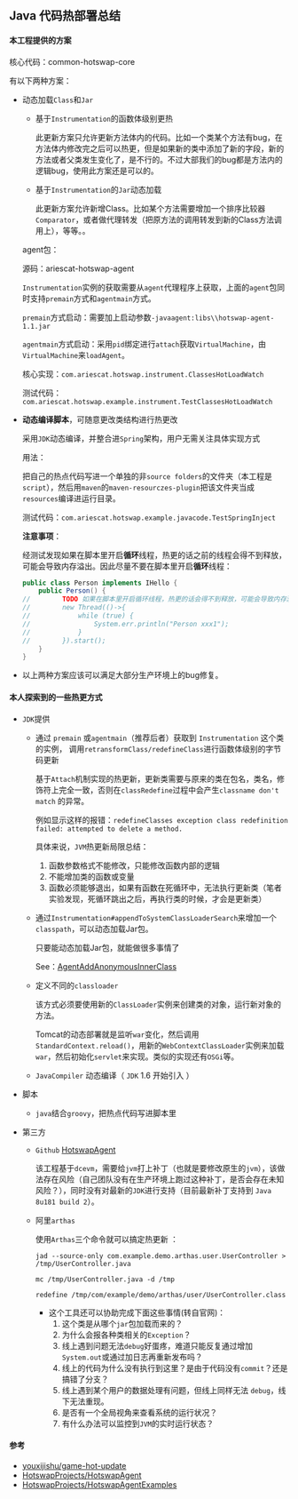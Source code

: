 ## Java 代码热部署总结

#### 本工程提供的方案

核心代码：common-hotswap-core

有以下两种方案：

* 动态加载`Class`和`Jar`

  - 基于`Instrumentation`的函数体级别更热

    此更新方案只允许更新方法体内的代码。比如一个类某个方法有bug，在方法体内修改完之后可以热更，但是如果新的类中添加了新的字段，新的方法或者父类发生变化了，是不行的。不过大部我们的bug都是方法内的逻辑bug，使用此方案还是可以的。 

  - 基于`Instrumentation`的`Jar`动态加载

    此更新方案允许新增Class。比如某个方法需要增加一个排序比较器`Comparator`，或者做代理转发（把原方法的调用转发到新的Class方法调用上），等等。。

  agent包：

  源码：ariescat-hotswap-agent

  `Instrumentation`实例的获取需要从`agent`代理程序上获取，上面的`agent`包同时支持`premain`方式和`agentmain`方式。

  `premain`方式启动：需要加上启动参数`-javaagent:libs\\hotswap-agent-1.1.jar`

  `agentmain`方式启动：采用`pid`绑定进行`attach`获取`VirtualMachine`，由`VirtualMachine`来`loadAgent`。

  核心实现：`com.ariescat.hotswap.instrument.ClassesHotLoadWatch`

  测试代码：`com.ariescat.hotswap.example.instrument.TestClassesHotLoadWatch`



* **动态编译脚本**，可随意更改类结构进行热更改

  采用`JDK`动态编译，并整合进`Spring`架构，用户无需关注具体实现方式

  用法：

  把自己的热点代码写进一个单独的非`source folders`的文件夹（本工程是`script`），然后用`maven`的`maven-resourczes-plugin`把该文件夹当成`resources`编译进运行目录。

  测试代码：`com.ariescat.hotswap.example.javacode.TestSpringInject`

  **注意事项**：

  经测试发现如果在脚本里开启**循环**线程，热更的话之前的线程会得不到释放，可能会导致内存溢出。因此尽量不要在脚本里开启**循环**线程：

  ```java
  public class Person implements IHello {
      public Person() {
  //        TODO 如果在脚本里开启循环线程，热更的话会得不到释放，可能会导致内存溢出。
  //        new Thread(()->{
  //            while (true) {
  //                System.err.println("Person xxx1");
  //            }
  //        }).start();
      }
  }
  ```

  

* 以上两种方案应该可以满足大部分生产环境上的bug修复。

  

#### 本人探索到的一些热更方式

* `JDK`提供

  * 通过 `premain` 或`agentmain`（推荐后者）获取到 `Instrumentation` 这个类的实例， 调用`retransformClass/redefineClass`进行函数体级别的字节码更新 

    基于`Attach`机制实现的热更新，更新类需要与原来的类在包名，类名，修饰符上完全一致，否则在`classRedefine`过程中会产生`classname don't match` 的异常。

    例如显示这样的报错：`redefineClasses exception class redefinition failed: attempted to delete a method.`

    具体来说，`JVM`热更新局限总结：

    1. 函数参数格式不能修改，只能修改函数内部的逻辑
    2. 不能增加类的函数或变量
    3. 函数必须能够退出，如果有函数在死循环中，无法执行更新类（笔者实验发现，死循环跳出之后，再执行类的时候，才会是更新类）

  * 通过`Instrumentation#appendToSystemClassLoaderSearch`来增加一个`classpath`，可以动态加载Jar包。

    只要能动态加载Jar包，就能做很多事情了

    See：[AgentAddAnonymousInnerClass](https://github.com/Ariescat/study-metis/blob/82838045ceda1d70df594f0628c1a110ac7ae2a8/agent/src/main/java/com/agent/AgentAddAnonymousInnerClass.java)

  * 定义不同的`classloader`

    该方式必须要使用新的`ClassLoader`实例来创建类的对象，运行新对象的方法。

    Tomcat的动态部署就是监听`war`变化，然后调用`StandardContext.reload()`，用新的`WebContextClassLoader`实例来加载`war`，然后初始化`servlet`来实现。类似的实现还有`OSGi`等。

  * `JavaCompiler` 动态编译（ `JDK` 1.6 开始引入 ）

* 脚本

  * `java`结合`groovy`，把热点代码写进脚本里

* 第三方

  * `Github` [HotswapAgent](https://github.com/HotswapProjects/HotswapAgent)

    该工程基于`dcevm`，需要给`jvm`打上补丁（也就是要修改原生的`jvm`），该做法存在风险（自己团队没有在生产环境上跑过这种补丁，是否会存在未知风险？），同时没有对最新的`JDK`进行支持（目前最新补丁支持到 `Java 8u181 build 2`）。

  * 阿里`arthas`

    使用`Arthas`三个命令就可以搞定热更新 ：

    ```shell
    jad --source-only com.example.demo.arthas.user.UserController > /tmp/UserController.java
    
    mc /tmp/UserController.java -d /tmp
    
    redefine /tmp/com/example/demo/arthas/user/UserController.class
    ```

    * 这个工具还可以协助完成下面这些事情(转自官网)：
      1. 这个类是从哪个`jar`包加载而来的？
      2. 为什么会报各种类相关的`Exception`？
      3. 线上遇到问题无法`debug`好蛋疼，难道只能反复通过增加`System.out`或通过加日志再重新发布吗？
      4. 线上的代码为什么没有执行到这里？是由于代码没有`commit`？还是搞错了分支？
      5. 线上遇到某个用户的数据处理有问题，但线上同样无法 `debug`，线下无法重现。
      6. 是否有一个全局视角来查看系统的运行状况？
      7. 有什么办法可以监控到`JVM`的实时运行状态？



#### 参考

* [youxijishu/game-hot-update](https://github.com/youxijishu/game-hot-update)
* [HotswapProjects/HotswapAgent](https://github.com/HotswapProjects/HotswapAgent)
* [HotswapProjects/HotswapAgentExamples](https://github.com/HotswapProjects/HotswapAgentExamples)
